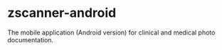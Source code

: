 # zscanner-android
The mobile application (Android version) for clinical and medical photo documentation.
